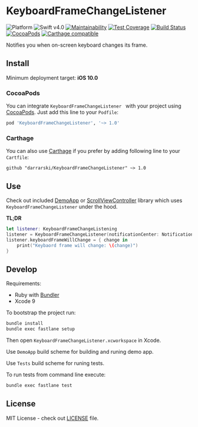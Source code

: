 # KeyboardFrameChangeListener

![Platform](https://img.shields.io/badge/platform-iOS-333333.svg)
![Swift v4.0](https://img.shields.io/badge/swift-v4.0-orange.svg)
[![Maintainability](https://api.codeclimate.com/v1/badges/d48329c93acb3385a2b9/maintainability)](https://codeclimate.com/github/darrarski/KeyboardFrameChangeListener/maintainability)
[![Test Coverage](https://api.codeclimate.com/v1/badges/d48329c93acb3385a2b9/test_coverage)](https://codeclimate.com/github/darrarski/KeyboardFrameChangeListener/test_coverage)
[![Build Status](https://travis-ci.org/darrarski/KeyboardFrameChangeListener.svg?branch=master)](https://travis-ci.org/darrarski/KeyboardFrameChangeListener)
[![CocoaPods](https://img.shields.io/cocoapods/v/KeyboardFrameChangeListener.svg)](https://cocoapods.org/pods/KeyboardFrameChangeListener)
[![Carthage compatible](https://img.shields.io/badge/Carthage-compatible-4BC51D.svg?style=flat)](https://github.com/Carthage/Carthage)

Notifies you when on-screen keyboard changes its frame.

## Install

Minimum deployment target: **iOS 10.0**

### CocoaPods

You can integrate `KeyboardFrameChangeListener ` with your project using [CocoaPods](https://cocoapods.org). Just add this line to your `Podfile`:

```ruby
pod 'KeyboardFrameChangeListener', '~> 1.0'
```

### Carthage

You can also use [Carthage](https://github.com/Carthage/Carthage) if you prefer by adding following line to your `Cartfile`:

```
github "darrarski/KeyboardFrameChangeListener" ~> 1.0
```

## Use

Check out included [DemoApp](DemoApp) or [ScrollViewController](https://github.com/darrarski/ScrollViewController) library which uses `KeyboardFrameChangeListener` under the hood.

**TL;DR**

```swift
let listener: KeyboardFrameChangeListening 
listener = KeyboardFrameChangeListener(notificationCenter: NotificationCenter.default)
listener.keyboardFrameWillChange = { change in
    print("Keybaord frame will change: \(change)")
}
```

## Develop

Requirements: 

- Ruby with [Bundler](http://bundler.io)
- Xcode 9

To bootstrap the project run:

```sh
bundle install
bundle exec fastlane setup
```

Then open `KeyboardFrameChangeListener.xcworkspace` in Xcode.

Use `DemoApp` build scheme for building and runing demo app.

Use `Tests` build scheme for runing tests.

To run tests from command line execute:

```sh
bundle exec fastlane test
```

## License

MIT License - check out [LICENSE](LICENSE) file.
